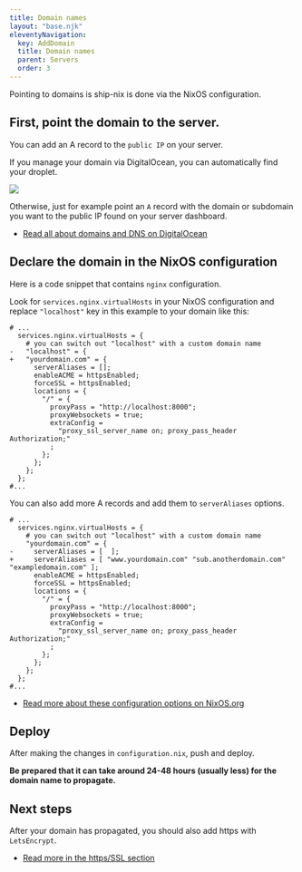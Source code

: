 ```yaml
---
title: Domain names
layout: "base.njk"
eleventyNavigation:
  key: AddDomain
  title: Domain names
  parent: Servers
  order: 3
---
```


Pointing to domains is ship-nix is done via the NixOS configuration.

## First, point the domain to the server.

You can add an A record to the `public IP` on your server.

If you manage your domain via DigitalOcean, you can automatically find your droplet.

<a target="_blank" href="/images/digitalocean-domain-record.jpg"><img src="/images/digitalocean-domain-record.jpg" /></a>

Otherwise, just for example point an `A` record with the domain or subdomain you want to the public IP found on your server dashboard.

- [Read all about domains and DNS on DigitalOcean](https://docs.digitalocean.com/products/networking/dns/)

## Declare the domain in the NixOS configuration

Here is a code snippet that contains `nginx` configuration.

Look for `services.nginx.virtualHosts` in your NixOS configuration and replace `"localhost"` key in this example to your domain like this:

```diff-nix
# ...
  services.nginx.virtualHosts = {
    # you can switch out "localhost" with a custom domain name
-   "localhost" = {
+   "yourdomain.com" = {
      serverAliases = [];
      enableACME = httpsEnabled;
      forceSSL = httpsEnabled;
      locations = {
        "/" = {
          proxyPass = "http://localhost:8000";
          proxyWebsockets = true;
          extraConfig =
            "proxy_ssl_server_name on; proxy_pass_header Authorization;"
          ;
        };
      };
    };
  };
#...
```

You can also add more A records and add them to `serverAliases` options.

```diff-nix
# ...
  services.nginx.virtualHosts = {
    # you can switch out "localhost" with a custom domain name
    "yourdomain.com" = {
-     serverAliases = [  ];
+     serverAliases = [ "www.yourdomain.com" "sub.anotherdomain.com" "exampledomain.com" ];
      enableACME = httpsEnabled;
      forceSSL = httpsEnabled;
      locations = {
        "/" = {
          proxyPass = "http://localhost:8000";
          proxyWebsockets = true;
          extraConfig =
            "proxy_ssl_server_name on; proxy_pass_header Authorization;"
          ;
        };
      };
    };
  };
#...
```

- [Read more about these configuration options on NixOS.org](https://search.NixOS.org/options?show=services.nginx.virtualHosts)

## Deploy

After making the changes in `configuration.nix`, push and deploy.

**Be prepared that it can take around 24-48 hours (usually less) for the domain name to propagate.**

## Next steps

After your domain has propagated, you should also add https with `LetsEncrypt`.

- [Read more in the https/SSL section](/servers/https/)
